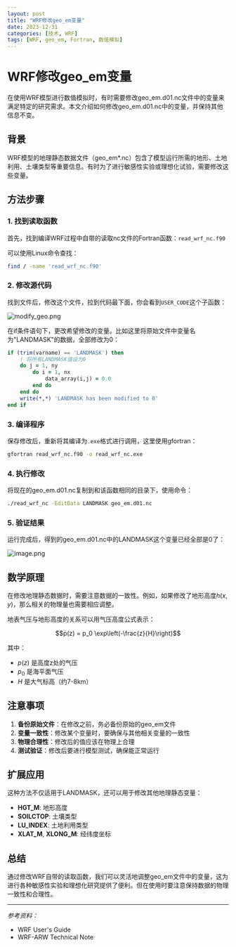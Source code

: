 ```yaml
---
layout: post
title: "WRF修改geo_em变量"
date: 2023-12-31
categories: [技术, WRF]
tags: [WRF, geo_em, Fortran, 数值模拟]
---
```


# WRF修改geo_em变量

在使用WRF模型进行数值模拟时，有时需要修改geo_em.d01.nc文件中的变量来满足特定的研究需求。本文介绍如何修改geo_em.d01.nc中的变量，并保持其他信息不变。

## 背景

WRF模型的地理静态数据文件（geo_em*.nc）包含了模型运行所需的地形、土地利用、土壤类型等重要信息。有时为了进行敏感性实验或理想化试验，需要修改这些变量。

## 方法步骤

### 1. 找到读取函数

首先，找到编译WRF过程中自带的读取nc文件的Fortran函数：`read_wrf_nc.f90`

可以使用Linux命令查找：
```bash
find / -name 'read_wrf_nc.f90'
```

### 2. 修改源代码

找到文件后，修改这个文件，拉到代码最下面，你会看到`USER_CODE`这个子函数：

![modify_geo.png](https://s2.loli.net/2023/12/31/IfqPx8QGtsKiJO5.png)

在if条件语句下，更改希望修改的变量。比如这里将原始文件中变量名为"LANDMASK"的数据，全部修改为0：

```fortran
if (trim(varname) == 'LANDMASK') then
    ! 将所有LANDMASK值设为0
    do j = 1, ny
        do i = 1, nx
            data_array(i,j) = 0.0
        end do
    end do
    write(*,*) 'LANDMASK has been modified to 0'
end if
```

### 3. 编译程序

保存修改后，重新将其编译为`.exe`格式进行调用，这里使用gfortran：

```bash
gfortran read_wrf_nc.f90 -o read_wrf_nc.exe
```

### 4. 执行修改

将现在的geo_em.d01.nc复制到和该函数相同的目录下，使用命令：

```bash
./read_wrf_nc -EditData LANDMASK geo_em.d01.nc
```

### 5. 验证结果

运行完成后，得到的geo_em.d01.nc中的LANDMASK这个变量已经全部是0了：

![image.png](https://s2.loli.net/2023/12/31/dKGzMnZLtSV3Ijk.png)

## 数学原理

在修改地理静态数据时，需要注意数据的一致性。例如，如果修改了地形高度$h(x,y)$，那么相关的物理量也需要相应调整。

地表气压与地形高度的关系可以用气压高度公式表示：

$$p(z) = p_0 \exp\left(-\frac{z}{H}\right)$$

其中：
- $p(z)$ 是高度z处的气压
- $p_0$ 是海平面气压
- $H$ 是大气标高（约7-8km）

## 注意事项

1. **备份原始文件**：在修改之前，务必备份原始的geo_em文件
2. **变量一致性**：修改某个变量时，要确保与其他相关变量的一致性
3. **物理合理性**：修改后的值应该在物理上合理
4. **测试验证**：修改后要进行模型测试，确保能正常运行

## 扩展应用

这种方法不仅适用于LANDMASK，还可以用于修改其他地理静态变量：

- **HGT_M**: 地形高度
- **SOILCTOP**: 土壤类型
- **LU_INDEX**: 土地利用类型
- **XLAT_M**, **XLONG_M**: 经纬度坐标

## 总结

通过修改WRF自带的读取函数，我们可以灵活地调整geo_em文件中的变量，这为进行各种敏感性实验和理想化研究提供了便利。但在使用时要注意保持数据的物理一致性和合理性。

---

*参考资料：*
- WRF User's Guide
- WRF-ARW Technical Note